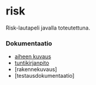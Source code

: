 # risk
Risk-lautapeli javalla toteutettuna.
### Dokumentaatio
- [aiheen kuvaus](dokumentointi/aihemääritelmä.md)
- [tuntikirjanpito](dokumentointi/tuntikirjanpito.md)
- [rakennekuvaus]
- [testausdokumentaatio]
